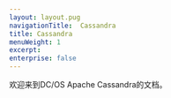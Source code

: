 ```yaml
---
layout: layout.pug
navigationTitle:  Cassandra
title: Cassandra
menuWeight: 1
excerpt:
enterprise: false
---
```


欢迎来到DC/OS Apache Cassandra的文档。 
